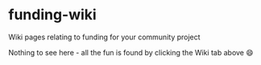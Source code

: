 # funding-wiki
Wiki pages relating to funding for your community project

Nothing to see here - all the fun is found by clicking the Wiki tab above :smile:
